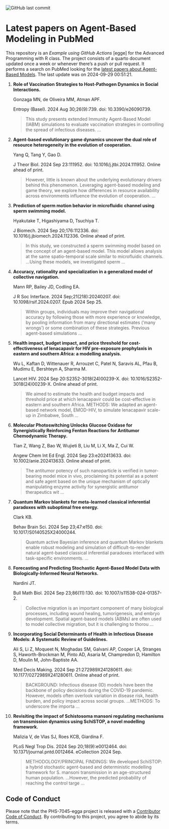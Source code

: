 ![GitHub last
commit](https://img.shields.io/github/last-commit/UofUEpiBio/PHS-7045-egga.png)

# Latest papers on Agent-Based Modeling in PubMed

This repository is an *Example using GitHub Actions* \[egge\] for the
Advanced Programming with R class. The project consists of a quarto
document updated once a week or whenever there’s a push or pull request.
It performs a search on PubMed looking for the <a
href="https://pubmed.ncbi.nlm.nih.gov/?term=agent-based+model&amp;sort=date"
target="_blank">latest papers about Agent-Based Models</a>. The last
update was on 2024-09-29 00:51:21.

<div class="cell">

</div>

1.  **Role of Vaccination Strategies to Host-Pathogen Dynamics in Social
    Interactions.**

    Gonzaga MN, de Oliveira MM, Atman APF.

    Entropy (Basel). 2024 Aug 30;26(9):739. doi: 10.3390/e26090739.

    > This study presents extended Immunity Agent-Based Model (IABM)
    > simulations to evaluate vaccination strategies in controlling the
    > spread of infectious diseases. …

2.  **Agent-based evolutionary game dynamics uncover the dual role of
    resource heterogeneity in the evolution of cooperation.**

    Yang Q, Tang Y, Gao D.

    J Theor Biol. 2024 Sep 23:111952. doi: 10.1016/j.jtbi.2024.111952.
    Online ahead of print.

    > However, little is known about the underlying evolutionary drivers
    > behind this phenomenon. Leveraging agent-based modeling and game
    > theory, we explore how differences in resource availability across
    > environments influence the evolution of cooperation. …

3.  **Prediction of sperm motion behavior in microfluidic channel using
    sperm swimming model.**

    Hyakutake T, Higashiyama D, Tsuchiya T.

    J Biomech. 2024 Sep 20;176:112336. doi:
    10.1016/j.jbiomech.2024.112336. Online ahead of print.

    > In this study, we constructed a sperm swimming model based on the
    > concept of an agent-based model. This model allows analysis at the
    > same spatio-temporal scale similar to microfluidic channels.
    > …Using these models, we investigated sperm …

4.  **Accuracy, rationality and specialization in a generalized model of
    collective navigation.**

    Mann RP, Bailey JD, Codling EA.

    J R Soc Interface. 2024 Sep;21(218):20240207. doi:
    10.1098/rsif.2024.0207. Epub 2024 Sep 25.

    > Within groups, individuals may improve their navigational accuracy
    > by following those with more experience or knowledge, by pooling
    > information from many directional estimates (‘many wrongs’) or
    > some combination of these strategies. Previous agent-based
    > simulations …

5.  **Health impact, budget impact, and price threshold for
    cost-effectiveness of lenacapavir for HIV pre-exposure prophylaxis
    in eastern and southern Africa: a modelling analysis.**

    Wu L, Kaftan D, Wittenauer R, Arrouzet C, Patel N, Saravis AL, Pfau
    B, Mudimu E, Bershteyn A, Sharma M.

    Lancet HIV. 2024 Sep 20:S2352-3018(24)00239-X. doi:
    10.1016/S2352-3018(24)00239-X. Online ahead of print.

    > We aimed to estimate the health and budget impacts and threshold
    > price at which lenacapavir could be cost-effective in eastern and
    > southern Africa. METHODS: We adapted an agent-based network model,
    > EMOD-HIV, to simulate lenacapavir scale-up in Zimbabwe, South …

6.  **Molecular Photoswitching Unlocks Glucose Oxidase for
    Synergistically Reinforcing Fenton Reactions for Antitumor
    Chemodynamic Therapy.**

    Tian Z, Wang Z, Bao W, Wujieti B, Liu M, Li X, Ma Z, Cui W.

    Angew Chem Int Ed Engl. 2024 Sep 23:e202413633. doi:
    10.1002/anie.202413633. Online ahead of print.

    > The antitumor potency of such nanoparticle is verified in
    > tumor-bearing model mice in vivo, proclaiming its potential as a
    > potent and safe agent based on the unique mechanism of optically
    > manipulating enzyme activity for synergistic antitumor
    > therapeutics wit …

7.  **Quantum Markov blankets for meta-learned classical inferential
    paradoxes with suboptimal free energy.**

    Clark KB.

    Behav Brain Sci. 2024 Sep 23;47:e150. doi:
    10.1017/S0140525X24000244.

    > Quantum active Bayesian inference and quantum Markov blankets
    > enable robust modeling and simulation of difficult-to-render
    > natural agent-based classical inferential paradoxes interfaced
    > with task-specific environments. …

8.  **Forecasting and Predicting Stochastic Agent-Based Model Data with
    Biologically-Informed Neural Networks.**

    Nardini JT.

    Bull Math Biol. 2024 Sep 23;86(11):130. doi:
    10.1007/s11538-024-01357-2.

    > Collective migration is an important component of many biological
    > processes, including wound healing, tumorigenesis, and embryo
    > development. Spatial agent-based models (ABMs) are often used to
    > model collective migration, but it is challenging to thorou …

9.  **Incorporating Social Determinants of Health in Infectious Disease
    Models: A Systematic Review of Guidelines.**

    Ali S, Li Z, Moqueet N, Moghadas SM, Galvani AP, Cooper LA, Stranges
    S, Haworth-Brockman M, Pinto AD, Asaria M, Champredon D, Hamilton D,
    Moulin M, John-Baptiste AA.

    Med Decis Making. 2024 Sep 21:272989X241280611. doi:
    10.1177/0272989X241280611. Online ahead of print.

    > BACKGROUND: Infectious disease (ID) models have been the backbone
    > of policy decisions during the COVID-19 pandemic. However, models
    > often overlook variation in disease risk, health burden, and
    > policy impact across social groups. …METHODS: To underscore the
    > importa …

10. **Revisiting the impact of Schistosoma mansoni regulating mechanisms
    on transmission dynamics using SchiSTOP, a novel modelling
    framework.**

    Malizia V, de Vlas SJ, Roes KCB, Giardina F.

    PLoS Negl Trop Dis. 2024 Sep 20;18(9):e0012464. doi:
    10.1371/journal.pntd.0012464. eCollection 2024 Sep.

    > METHODOLOGY/PRINCIPAL FINDINGS: We developed SchiSTOP: a hybrid
    > stochastic agent-based and deterministic modelling framework
    > for S. mansoni transmission in an age-structured human population.
    > …However, the predicted probability of reaching the control targe
    > …

## Code of Conduct

Please note that the PHS-7045-egga project is released with a
[Contributor Code of
Conduct](https://contributor-covenant.org/version/2/1/CODE_OF_CONDUCT.html).
By contributing to this project, you agree to abide by its terms.
